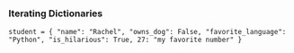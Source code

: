 ### Iterating Dictionaries 
`student = {
"name": "Rachel",
"owns_dog": False,
"favorite_language": "Python",
"is_hilarious": True,
27: "my favorite number"
}`
